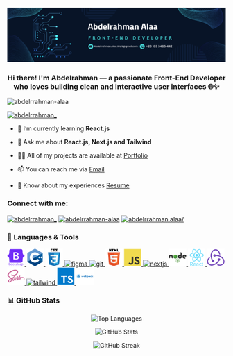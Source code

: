 <p align="center">
  <img src="banner.png" alt="banner" />
</p>

<h3 align="center">Hi there! I'm Abdelrahman — a passionate Front-End Developer who loves building clean and interactive user interfaces 🌐✨</h3>

<p align="left"> <img src="https://komarev.com/ghpvc/?username=abdelrrahman-alaa&label=Profile%20views&color=0e75b6&style=flat" alt="abdelrrahman-alaa" /> </p>

<p align="left"> <a href="https://twitter.com/abdelrrahman_" target="blank"><img src="https://img.shields.io/twitter/follow/abdelrrahman_?logo=twitter&style=for-the-badge" alt="abdelrrahman_" /></a> </p>

- 🌱 I’m currently learning **React.js**

- 💬 Ask me about **React.js, Next.js and Tailwind** 

- 👨‍💻 All of my projects are available at [Portfolio](https://abdelrahman-alaa.vercel.app/)

- 📫 You can reach me via [Email](mailto:Abdelrrahman.Alaa.Work@gmail.com)

- 📄 Know about my experiences [Resume](https://flowcv.com/resume/w5fumms1ieas)

<h3 align="left">Connect with me:</h3>
<p align="left">
<a href="https://twitter.com/abdelrrahman_" target="blank"><img align="center" src="https://raw.githubusercontent.com/rahuldkjain/github-profile-readme-generator/master/src/images/icons/Social/twitter.svg" alt="abdelrrahman_" height="30" width="40" /></a>
<a href="https://linkedin.com/in/abdelrrahman-alaa" target="blank"><img align="center" src="https://raw.githubusercontent.com/rahuldkjain/github-profile-readme-generator/master/src/images/icons/Social/linked-in-alt.svg" alt="abdelrrahman-alaa" height="30" width="40" /></a>
<a href="https://fb.com/abdelrrahman.alaa/" target="blank"><img align="center" src="https://raw.githubusercontent.com/rahuldkjain/github-profile-readme-generator/master/src/images/icons/Social/facebook.svg" alt="abdelrrahman.alaa/" height="30" width="40" /></a>
</p>

### 🧰 Languages & Tools
<p align="left"> <a href="https://getbootstrap.com" target="_blank" rel="noreferrer"> <img src="https://raw.githubusercontent.com/devicons/devicon/master/icons/bootstrap/bootstrap-plain-wordmark.svg" alt="bootstrap" width="40" height="40"/> </a> <a href="https://www.w3schools.com/cpp/" target="_blank" rel="noreferrer"> <img src="https://raw.githubusercontent.com/devicons/devicon/master/icons/cplusplus/cplusplus-original.svg" alt="cplusplus" width="40" height="40"/> </a> <a href="https://www.w3schools.com/css/" target="_blank" rel="noreferrer"> <img src="https://raw.githubusercontent.com/devicons/devicon/master/icons/css3/css3-original-wordmark.svg" alt="css3" width="40" height="40"/> </a> <a href="https://www.figma.com/" target="_blank" rel="noreferrer"> <img src="https://www.vectorlogo.zone/logos/figma/figma-icon.svg" alt="figma" width="40" height="40"/> </a> <a href="https://git-scm.com/" target="_blank" rel="noreferrer"> <img src="https://www.vectorlogo.zone/logos/git-scm/git-scm-icon.svg" alt="git" width="40" height="40"/> </a> <a href="https://www.w3.org/html/" target="_blank" rel="noreferrer"> <img src="https://raw.githubusercontent.com/devicons/devicon/master/icons/html5/html5-original-wordmark.svg" alt="html5" width="40" height="40"/> </a> <a href="https://developer.mozilla.org/en-US/docs/Web/JavaScript" target="_blank" rel="noreferrer"> <img src="https://raw.githubusercontent.com/devicons/devicon/master/icons/javascript/javascript-original.svg" alt="javascript" width="40" height="40"/> </a> <a href="https://nextjs.org/" target="_blank" rel="noreferrer"> <img src="https://cdn.worldvectorlogo.com/logos/nextjs-2.svg" alt="nextjs" width="40" height="40"/> </a> <a href="https://nodejs.org" target="_blank" rel="noreferrer"> <img src="https://raw.githubusercontent.com/devicons/devicon/master/icons/nodejs/nodejs-original-wordmark.svg" alt="nodejs" width="40" height="40"/> </a> <a href="https://reactjs.org/" target="_blank" rel="noreferrer"> <img src="https://raw.githubusercontent.com/devicons/devicon/master/icons/react/react-original-wordmark.svg" alt="react" width="40" height="40"/> </a> <a href="https://redux.js.org" target="_blank" rel="noreferrer"> <img src="https://raw.githubusercontent.com/devicons/devicon/master/icons/redux/redux-original.svg" alt="redux" width="40" height="40"/> </a> <a href="https://sass-lang.com" target="_blank" rel="noreferrer"> <img src="https://raw.githubusercontent.com/devicons/devicon/master/icons/sass/sass-original.svg" alt="sass" width="40" height="40"/> </a> <a href="https://tailwindcss.com/" target="_blank" rel="noreferrer"> <img src="https://www.vectorlogo.zone/logos/tailwindcss/tailwindcss-icon.svg" alt="tailwind" width="40" height="40"/> </a> <a href="https://www.typescriptlang.org/" target="_blank" rel="noreferrer"> <img src="https://raw.githubusercontent.com/devicons/devicon/master/icons/typescript/typescript-original.svg" alt="typescript" width="40" height="40"/> </a> <a href="https://webpack.js.org" target="_blank" rel="noreferrer"> <img src="https://raw.githubusercontent.com/devicons/devicon/d00d0969292a6569d45b06d3f350f463a0107b0d/icons/webpack/webpack-original-wordmark.svg" alt="webpack" width="40" height="40"/> </a> </p>

### 📊 GitHub Stats

<p align="center">
  <img src="https://github-readme-stats.vercel.app/api/top-langs/?username=abdelrrahman-alaa&layout=compact" alt="Top Languages" />
</p>

<p align="center">
  <img src="https://github-readme-stats.vercel.app/api?username=abdelrrahman-alaa&show_icons=true" alt="GitHub Stats" />
</p>

<p align="center">
  <img src="https://github-readme-streak-stats.herokuapp.com/?user=abdelrrahman-alaa" alt="GitHub Streak" />
</p>

